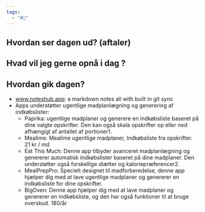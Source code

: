 ```yaml
---
tags:
  - "#📅"
---
```

## Hvordan ser dagen ud? (aftaler)


## Hvad vil jeg gerne opnå i dag ?


## Hvordan gik dagen?
- www.noteshub.app: a markdown notes all with built in git sync 
- Apps understøtter ugentlige madplanlægning og generering af indkøbslister:
    - Paprika: ugentlige madplaner og generere en indkøbsliste baseret på dine valgte opskrifter. Den kan også skala opskrifter op eller ned afhængigt af antallet af portioner1.
    - Mealime: Mealime ugentlige madplaner, Indkøbsliste fra opskrifter. 21 kr / md
    - Eat This Much: Denne app tilbyder avanceret madplanlægning og genererer automatisk indkøbslister baseret på dine madplaner. Den understøtter også forskellige diætter og kaloriepræferencer2.
    - MealPrepPro: Specielt designet til madforberedelse, denne app hjælper dig med at lave ugentlige madplaner og genererer en indkøbsliste for dine opskrifter.
    - BigOven: Denne app hjælper dig med at lave madplaner og genererer en indkøbsliste, og den har også funktioner til at bruge overskud. 180/år